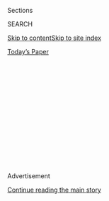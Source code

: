 <div id="app">

<div>

<div>

<div>

<div class="NYTAppHideMasthead css-1q2w90k e1suatyy0">

<div class="section css-ui9rw0 e1suatyy2">

<div class="css-eph4ug er09x8g0">

<div class="css-6n7j50">

</div>

<span class="css-1dv1kvn">Sections</span>

<div class="css-10488qs">

<span class="css-1dv1kvn">SEARCH</span>

</div>

[Skip to content](#site-content)[Skip to site
index](#site-index)

</div>

<div class="css-10698na e1huz5gh0">

</div>

</div>

<div id="masthead-bar-one" class="section hasLinks css-15hmgas e1csuq9d3">

<div class="css-uqyvli e1csuq9d0">

</div>

<div class="css-1uqjmks e1csuq9d1">

</div>

<div class="css-9e9ivx">

[](https://myaccount.nytimes3xbfgragh.onion/auth/login?response_type=cookie&client_id=vi)

</div>

<div class="css-1bvtpon e1csuq9d2">

[Today’s
Paper](https://www.nytimes3xbfgragh.onion/section/todayspaper)

</div>

</div>

</div>

</div>

<div data-aria-hidden="false">

<div id="site-content" data-role="main">

<div>

<div class="css-1aor85t" style="opacity:0.000000001;z-index:-1;visibility:hidden">

<div class="css-1hqnpie">

<div class="css-epjblv">

<span class="css-z6pdnw">His Face, Hands and Feet Swelled Up. What Was
Going
On?</span>

</div>

<div class="css-k008qs">

<div class="css-1iwv8en">

<span class="css-18z7m18"></span>

<div>

<div>

</div>

</div>

</div>

<span class="css-1n6z4y">https://nyti.ms/2XqZD6n</span>

<div class="css-1705lsu">

<div class="css-4xjgmj">

<div class="css-4skfbu" data-role="toolbar" data-aria-label="Social Media Share buttons, Save button, and Comments Panel with current comment count" data-testid="share-tools">

  - 
  - 
  - 
  - 
    
    <div class="css-6n7j50">
    
    </div>

  - 
  - 

</div>

</div>

</div>

</div>

</div>

</div>

<div id="NYT_TOP_BANNER_REGION" class="css-13pd83m">

</div>

<div id="top-wrapper" class="css-1sy8kpn">

<div id="top-slug" class="css-l9onyx">

Advertisement

</div>

[Continue reading the main
story](#after-top)

<div class="ad top-wrapper" style="text-align:center;height:100%;display:block;min-height:250px">

<div id="top" class="place-ad" data-position="top" data-size-key="top">

</div>

</div>

<div id="after-top">

</div>

</div>

<div id="sponsor-wrapper" class="css-1hyfx7x">

<div id="sponsor-slug" class="css-19vbshk">

Supported by

</div>

[Continue reading the main
story](#after-sponsor)

<div id="sponsor" class="ad sponsor-wrapper" style="text-align:center;height:100%;display:block">

</div>

<div id="after-sponsor">

</div>

</div>

[Diagnosis](/column/diagnosis "Diagnosis")

<div class="css-1vkm6nb ehdk2mb0">

# His Face, Hands and Feet Swelled Up. What Was Going On?

</div>

<div class="css-79elbk" data-testid="photoviewer-wrapper">

<div class="css-z3e15g" data-testid="photoviewer-wrapper-hidden">

</div>

<div class="css-1a48zt4 ehw59r15" data-testid="photoviewer-children">

![<span class="css-ach9cc e1z0qqy90" itemprop="copyrightHolder"><span class="css-1ly73wi e1tej78p0">Credit...</span><span><span>Photo
illustration by Ina
Jang</span></span></span>](https://static01.graylady3jvrrxbe.onion/images/2020/08/02/magazine/02mag-diagnosis-1/02mag-diagnosis-1-articleLarge.jpg?quality=75&auto=webp&disable=upscale)

</div>

</div>

<div class="css-xt80pu e12qa4dv0">

<div class="css-18e8msd">

<div class="css-vp77d3 epjyd6m0">

<div class="css-1baulvz">

By [<span class="css-1baulvz last-byline" itemprop="name">Lisa Sanders,
M.D.</span>](https://www.nytimes3xbfgragh.onion/by/lisa-sanders-md)

</div>

</div>

  - July 30,
    2020

  - 
    
    <div class="css-4xjgmj">
    
    <div class="css-d8bdto" data-role="toolbar" data-aria-label="Social Media Share buttons, Save button, and Comments Panel with current comment count" data-testid="share-tools">
    
      - 
      - 
      - 
      - 
        
        <div class="css-6n7j50">
        
        </div>
    
      - 
      - 
    
    </div>
    
    </div>

</div>

</div>

<div class="section meteredContent css-1r7ky0e" name="articleBody" itemprop="articleBody">

<div class="css-1fanzo5 StoryBodyCompanionColumn">

<div class="css-53u6y8">

The 5-year-old boy lay in his grandmother’s arms. “My feet, my feet,” he
wailed. She smoothed the tangled bangs away from his forehead then
reached for her phone. She wasn’t sure what was going on with her
grandson, but she had cared for enough children and grandchildren to
know that something was really wrong. His feet were swollen and painful
and so were his hands. On his legs there was a rash that exploded over
the several hours he was at her house into a series of raised red rings.
She called her son and daughter-in-law. The little boy needed to go to
the hospital.

He’d always been delicate, his mother explained to the triage nurse at
the E.R. of Lowell General Hospital in Lowell, Mass. If one of his
brothers had a runny nose, he’d get a runny nose and a fever. He was
sick so often that she’d once taken him to the pediatrician to see if
there was anything wrong with his immune system. The pediatrician
assured her that it was a typical response to starting kindergarten,
when first-time students would catch all the viruses going around. Just
the previous week he had an awful cold. But he’d never had anything like
this.

## **Perhaps an Infection**

It started with a stomachache the night before. The boy was up for
hours. Then in the early morning, when his father took him to the
bathroom, he noticed that the tip of the boy’s penis was red and
inflamed. As soon as his wife awakened, he told her about the situation
and took him to the hospital.

The child was seen right away. He didn’t have a fever and was drinking
well, though reluctant to eat. He said he didn’t have a stomachache
anymore, and his belly wasn’t tender. His penis, though inflamed, didn’t
seem to hurt, either. But his white-blood-cell count was elevated, and
that suggested the child had an infection. The E.R. doctor figured he
probably had balanitis, an infection of the head of the penis, and gave
him a week of an oral antibiotic.

</div>

</div>

<div class="css-1fanzo5 StoryBodyCompanionColumn">

<div class="css-53u6y8">

When the boy was discharged from the hospital late that morning, the
father called the boy’s grandmother. Could she look after him? He and
his wife had to work, and the child and his grandmother were very close.

When they arrived at the home of his Lela — that’s how the boy
pronounced abuela, the Spanish word for grandmother — he didn’t want to
walk. He held up his arms in that familiar wordless plea: Carry me. When
his father picked him up and took him to his grandmother, she received
him happily, and he snuggled into her arms.

## **Scary Swelling**

He slept for much of the afternoon but ate and played when he was awake.
In the evening, the boy seemed feverish — hot and uncomfortable. His
grandmother gave him a bath. As she washed him, she saw what looked like
a couple of bites on his legs. When it was time to get out of the tub,
he refused to stand up. He said his feet hurt. And when his abuela
looked, his feet were puffy. His hands, too, seemed larger than normal,
as if they had been blown up like balloons. Even his face looked swollen
— his eyelids were distended, and his lips seemed enormous. And what she
thought were bites were now strange red lines that snaked around his
legs onto his thighs and belly. She called her daughter-in-law.
Something’s not right, she told her. He needs to go back to the
hospital.

The mother left work and hurried to her mother-in-law’s house. To her
maternal eye, her little boy looked like a monster — he was so strangely
swollen.

</div>

</div>

<div class="css-79elbk" data-testid="photoviewer-wrapper">

<div class="css-z3e15g" data-testid="photoviewer-wrapper-hidden">

</div>

<div class="css-1a48zt4 ehw59r15" data-testid="photoviewer-children">

![<span class="css-ach9cc e1z0qqy90" itemprop="copyrightHolder"><span class="css-1ly73wi e1tej78p0">Credit...</span><span>Photo
illustration by Ina
Jang</span></span>](https://static01.graylady3jvrrxbe.onion/images/2020/08/02/magazine/02mag-diagnosis-2/02mag-diagnosis-2-articleLarge.jpg?quality=75&auto=webp&disable=upscale)

</div>

</div>

<div class="css-1fanzo5 StoryBodyCompanionColumn">

<div class="css-53u6y8">

She snapped him into his car seat and sped off to the hospital. She
carried the boy to the front desk; she was worried that the swelling of
his lips could extend and cut off his airway, she told the triage nurse.
The nurse was concerned, too, and they quickly took him into the busy
emergency room.

</div>

</div>

<div class="css-1fanzo5 StoryBodyCompanionColumn">

<div class="css-53u6y8">

## **A Dangerous Possibility**

The child was cranky and didn’t want to be examined. Both of his feet
were obviously swollen. So were his hands and face. He cried when anyone
tried to move his hands and feet. And he had this itchy, spreading rash.
The E.R. doctor worried about a rare but potentially dangerous disease
of the smallest blood vessels called Henoch-Schönlein Purpura (H.S.P.).
(It has recently been renamed IgA vasculitis.) An autoimmune disorder,
it primarily affects children and is characterized by a triad of
symptoms: abdominal pain, arthritis and a rash.

The rash is caused by the affected vessels leaking blood into the
surrounding tissues. When this happens close to the surface of the skin,
it creates dark red or bruise-colored spots. When these lesions are
pressed, they don’t change color. But the boy’s rash was a light, not
dark color, and when touched those spots lost the pink coloring and
became pale. H.S.P. also causes a rise in inflammatory markers in the
blood, so the doctor ordered a test to look for that as well. Those
markers were slightly elevated, and so to be safe, the E.R. doctor
decided to admit the child to the hospital to be monitored overnight.
She ordered ibuprofen for the pain and an antihistamine for the itch.

## **Finding a New Diagnosis**

The next morning, the boy was seen by Dr. Krista Birnie, a pediatric
hospitalist. By then he looked more comfortable, though he still didn’t
want anyone to touch his swollen hands or feet. It probably wasn’t
H.S.P., Birnie decided, now that she saw the child. Although the boy
didn’t want to move his hands or feet, it looked to her as if that was
because of the swelling rather than some form of arthritis, a symptom of
H.S.P. And the pink circles of rash had not turned into the angry red
blotches characteristic of H.S.P.

The child’s parents reported that the rash started out looking like
hives, which then grew into expanding circles and faded away — only to
be replaced by others. The E.R. doctor had also ordered a test for Lyme
disease. There was a field behind the boy’s house where he often played,
and it could harbor deer ticks. Birnie didn’t think this looked like the
typical Lyme rash, though Lyme disease was a common infection in
northern Massachusetts.

## **An Allergic Reaction**

Birnie was thinking along different lines. This child had first come
into the hospital with a lesion on his penis. Just 12 hours later that
lesion was gone. And the boy’s parents noted that his lesions were
transient like hives. There was a disorder Birnie had heard of but never
seen called Urticaria multiforme (U.M.). It’s a type of allergic
reaction, she remembered, seen in kids usually after a viral infection,
but Birnie couldn’t recall more than that. After her rounds, she found a
computer and looked up the disorder. The description fit this child
perfectly. It’s an allergic response triggered by either a medication or
more commonly a viral infection. This child had a cold the week before.

The allergic reaction causes a release of histamine, a body chemical
that causes (among other things) plasma to leak out of blood vessels,
causing hives and the characteristic swelling of the feet, hands and
face. It is usually treated with antihistamines — to block the
histamine. The boy had an antihistamine on admission because he felt
itchy. There’s no test for Urticaria multiforme, but given his symptoms,
Birnie felt confident he had it. Still, she wanted to watch him one more
day.

</div>

</div>

<div class="css-1fanzo5 StoryBodyCompanionColumn">

<div class="css-53u6y8">

## **Slowly Back to Normal**

The next morning the child was a little less swollen, though he
continued to get new hives. The Lyme test hadn’t come back, but Birnie
was pretty sure that when it did, it would be negative. The child had a
follow-up appointment with his primary doctor a couple of days later.
Birnie called a few days after that to make sure the boy was feeling
better. He was. And she was right — the Lyme test was in fact negative.

To the boy’s mother, this was just one more illness experienced by her
delicate child. But it made an impression on him. Three years later,
when he sometimes tells his mother that his feet hurt, she knows that
means he’s feeling sick.

</div>

</div>

</div>

<div>

</div>

<div>

</div>

<div>

</div>

<div>

<div id="bottom-wrapper" class="css-1ede5it">

<div id="bottom-slug" class="css-l9onyx">

Advertisement

</div>

[Continue reading the main
story](#after-bottom)

<div id="bottom" class="ad bottom-wrapper" style="text-align:center;height:100%;display:block;min-height:90px">

</div>

<div id="after-bottom">

</div>

</div>

</div>

</div>

</div>

## Site Index

<div>

</div>

## Site Information Navigation

  - [© <span>2020</span> <span>The New York Times
    Company</span>](https://help.nytimes3xbfgragh.onion/hc/en-us/articles/115014792127-Copyright-notice)

<!-- end list -->

  - [NYTCo](https://www.nytco.com/)
  - [Contact
    Us](https://help.nytimes3xbfgragh.onion/hc/en-us/articles/115015385887-Contact-Us)
  - [Work with us](https://www.nytco.com/careers/)
  - [Advertise](https://nytmediakit.com/)
  - [T Brand Studio](http://www.tbrandstudio.com/)
  - [Your Ad
    Choices](https://www.nytimes3xbfgragh.onion/privacy/cookie-policy#how-do-i-manage-trackers)
  - [Privacy](https://www.nytimes3xbfgragh.onion/privacy)
  - [Terms of
    Service](https://help.nytimes3xbfgragh.onion/hc/en-us/articles/115014893428-Terms-of-service)
  - [Terms of
    Sale](https://help.nytimes3xbfgragh.onion/hc/en-us/articles/115014893968-Terms-of-sale)
  - [Site
    Map](https://spiderbites.nytimes3xbfgragh.onion)
  - [Help](https://help.nytimes3xbfgragh.onion/hc/en-us)
  - [Subscriptions](https://www.nytimes3xbfgragh.onion/subscription?campaignId=37WXW)

</div>

</div>

</div>

</div>
